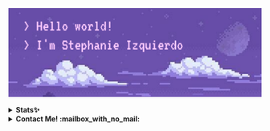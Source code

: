 <p align="center">
<img src="https://github.com/stephanieizquierdo/stephanieizquierdo/blob/main/cloudspurplebanner.png"
     alt="Hello there"
     style="float: center; margin-right: 10px;" />                                                                                         
</p>                                                                                                   
<details>
<summary><b>Stats✨</b></summary>
<p align="center">
<a href="https://github.com/anuraghazra/github-readme-stats">
  <img align="center" src="https://github-readme-stats.vercel.app/api?username=stephanieizquierdo&include_all_commits=true&count_private=true&show_icons=true&theme=jolly " />
</a>
<a href="https://github.com/anuraghazra/convoychat">
  <img align="center" src="https://github-readme-stats.vercel.app/api/top-langs/?username=stephanieizquierdo&langs_count=10&layout=compact&theme=jolly " />
</a>
</p>  
</details>

<details>
<summary><b> Contact Me! :mailbox_with_no_mail: </b></summary>

<a href="https://www.linkedin.com/in/stephanieizquierdo/" target="_blank"><img src="https://img.shields.io/badge/LinkedIn-%230077B5.svg?&style=flat-square&logo=linkedin&logoColor=white" alt="LinkedIn"></a>
<a href="https://twitter.com/stephizquierdo" target="_blank"><img src="https://img.shields.io/badge/-Twitter-1da1f2?style=flat-square&labelColor=1da1f2&logo=twitter&logoColor=white" alt="Twitter"></a>
<a href="https://www.instagram.com/stephizquierdo/" target="_blank"><img src="https://img.shields.io/badge/Instagram-%23E4405F.svg?&style=flat-square&logo=instagram&logoColor=white" alt="Instagram"></a>
</details>
